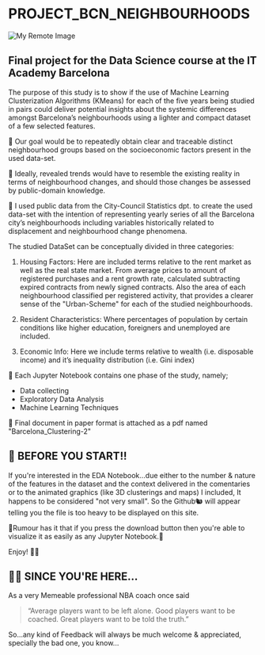 # PROJECT_BCN_NEIGHBOURHOODS
![My Remote Image](https://static.amazon.jobs/locations/171/images/barcelona-banner1.jpg?1631046289)

## Final project for the Data Science course at the IT Academy Barcelona


The purpose of this study is to show if the use of Machine Learning Clusterization Algorithms (KMeans) for each of the five years being studied in pairs could deliver potential insights about the systemic differences amongst Barcelona’s neighbourhoods using a lighter and compact dataset of a few selected features.

🎯 Our goal would be to repeatedly obtain clear and traceable distinct neighbourhood groups based on the socioeconomic factors present in the used data-set.

🏅 Ideally, revealed trends would have to resemble the existing reality in terms of neighbourhood changes, and should those changes be assessed by public-domain knowledge.


💾 I used public data from the City-Council Statistics dpt. to create the used data-set with the intention of representing yearly series of all the Barcelona city’s neighbourhoods including variables historically related to displacement and neighbourhood change phenomena. 

The studied DataSet can be conceptually divided in three categories:

1. Housing Factors: Here are included terms relative to the rent market as well as the real state market. From average prices to amount of registered purchases and a rent growth rate, calculated subtracting expired contracts from newly signed contracts. Also the area of each neighbourhood classified per registered activity, that provides a clearer sense of the "Urban-Scheme" for each of the studied neighbourhoods.

2. Resident Characteristics: Where percentages of population by certain conditions like higher education, foreigners and unemployed are included.

3. Economic Info: Here we include terms relative to wealth (i.e. disposable income) and it’s inequality distribution (i.e. Gini index)


📙 Each Jupyter Notebook contains one phase of the study, namely; 
- Data collecting
- Exploratory Data Analysis
- Machine Learning Techniques  


💼 Final document in paper format is attached as a pdf named "Barcelona_Clustering-2"


## 🛑 BEFORE YOU START!! 

If you're interested in the EDA Notebook...due either to the number & nature of the features in the dataset and the context delivered in the comentaries or to the animated graphics (like 3D clusterings and maps) I included, It happens to be considered "not very small". So the Github🐿 will appear telling you the file is too heavy to be displayed on this site.

🤫Rumour has it that if you press the download button then you're  able to visualize it as easily as any Jupyter Notebook.🧐


Enjoy! 🤸‍♂️


## 🧏‍♂️ SINCE YOU'RE HERE...

As a very Memeable professional NBA coach once said 
> “Average players want to be left alone. Good players want to be coached. Great players want to be told the truth.” 

So...any kind of Feedback will always be much welcome & appreciated, specially the bad one, you know... 
